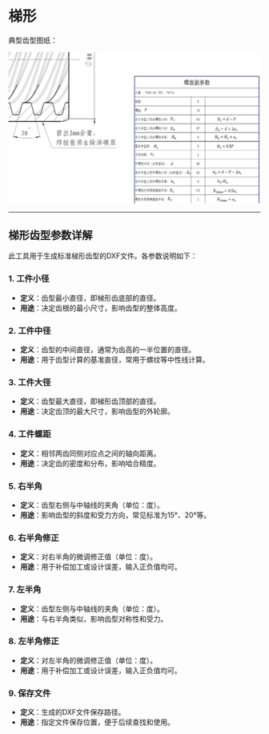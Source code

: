 # 梯形

典型齿型图纸：

![img](resources/trapez.png)

---

## 梯形齿型参数详解

此工具用于生成标准梯形齿型的DXF文件。各参数说明如下：

### 1. 工件小径
- **定义**：齿型最小直径，即梯形齿底部的直径。
- **用途**：决定齿根的最小尺寸，影响齿型的整体高度。

### 2. 工件中径
- **定义**：齿型的中间直径，通常为齿高的一半位置的直径。
- **用途**：用于齿型计算的基准直径，常用于螺纹等中性线计算。

### 3. 工件大径
- **定义**：齿型最大直径，即梯形齿顶部的直径。
- **用途**：决定齿顶的最大尺寸，影响齿型的外轮廓。

### 4. 工件螺距
- **定义**：相邻两齿同侧对应点之间的轴向距离。
- **用途**：决定齿的密度和分布，影响啮合精度。

### 5. 右半角
- **定义**：齿型右侧与中轴线的夹角（单位：度）。
- **用途**：影响齿型的斜度和受力方向，常见标准为15°、20°等。

### 6. 右半角修正
- **定义**：对右半角的微调修正值（单位：度）。
- **用途**：用于补偿加工或设计误差，输入正负值均可。

### 7. 左半角
- **定义**：齿型左侧与中轴线的夹角（单位：度）。
- **用途**：与右半角类似，影响齿型对称性和受力。

### 8. 左半角修正
- **定义**：对左半角的微调修正值（单位：度）。
- **用途**：用于补偿加工或设计误差，输入正负值均可。

### 9. 保存文件
- **定义**：生成的DXF文件保存路径。
- **用途**：指定文件保存位置，便于后续查找和使用。
